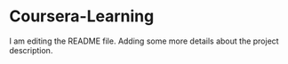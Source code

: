 # Coursera-Learning
I am editing the README file. Adding some more details about the project description.
